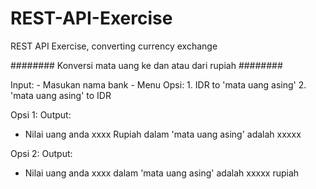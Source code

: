 # REST-API-Exercise
REST API Exercise, converting currency exchange

######## Konversi mata uang ke dan atau dari rupiah ########

Input:
    - Masukan nama bank
    - Menu Opsi:
        1. IDR to 'mata uang asing'
        2. 'mata uang asing' to IDR

Opsi 1:
  Output:
  - Nilai uang anda xxxx Rupiah dalam 'mata uang asing' adalah xxxxx

Opsi 2:
  Output:
  - Nilai uang anda xxxx dalam 'mata uang asing' adalah xxxxx rupiah
